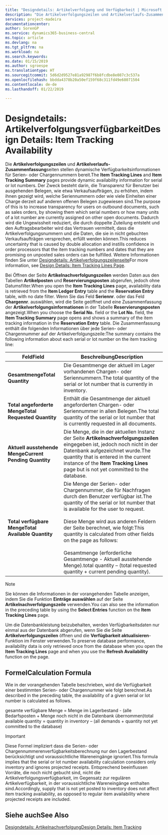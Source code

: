 ```yaml
---
title: "Designdetails: Artikelverfolgung und Verfügbarkeit | Microsoft Docs"
description: "Die Artikelverfolgungszeilen und Artikelverlaufs-Zusammenfassungsseiten stellen dynamische Verfügbarkeitsinformationen für Serien- oder Chargennummern bereit. Der Zweck besteht darin, die Transparenz für Benutzer bei ausgehenden Belegen, wie etwa Verkaufsaufträgen, zu erhöhen, indem ihnen gezeigt wird, welche Seriennummern oder wie viele Einheiten einer Charge derzeit auf anderen offenen Belegen zugewiesen sind."
services: project-madeira
documentationcenter: 
author: SorenGP
ms.service: dynamics365-business-central
ms.topic: article
ms.devlang: na
ms.tgt_pltfrm: na
ms.workload: na
ms.search.keywords: 
ms.date: 01/15/2019
ms.author: sgroespe
ms.translationtype: HT
ms.sourcegitcommit: 5d6d2d9527e81a92987f6b8fcdbe8e087c3c537a
ms.openlocfilehash: bbdda4378b20a50ef159f68c311fd49e68071504
ms.contentlocale: de-de
ms.lasthandoff: 01/22/2019

---
```

# <a name="design-details-item-tracking-availability"></a><span data-ttu-id="f7e66-104">Designdetails: Artikelverfolgungsverfügbarkeit</span><span class="sxs-lookup"><span data-stu-id="f7e66-104">Design Details: Item Tracking Availability</span></span>
<span data-ttu-id="f7e66-105">Die **Artikelverfolgungszeilen** und **Artikelverlaufs-Zusammenfassung**seiten stellen dynamische Verfügbarkeitsinformationen für Serien- oder Chargennummern bereit.</span><span class="sxs-lookup"><span data-stu-id="f7e66-105">The **Item Tracking Lines** and **Item Tracking Summary** pages provide dynamic availability information for serial or lot numbers.</span></span> <span data-ttu-id="f7e66-106">Der Zweck besteht darin, die Transparenz für Benutzer bei ausgehenden Belegen, wie etwa Verkaufsaufträgen, zu erhöhen, indem ihnen gezeigt wird, welche Seriennummern oder wie viele Einheiten einer Charge derzeit auf anderen offenen Belegen zugewiesen sind.</span><span class="sxs-lookup"><span data-stu-id="f7e66-106">The purpose of this is to increase transparency for users on outbound documents, such as sales orders, by showing them which serial numbers or how many units of a lot number are currently assigned on other open documents.</span></span> <span data-ttu-id="f7e66-107">Dadurch wird die Ungewissheit reduziert, die durch doppelte Zuteilung entsteht und den Auftragsbearbeiter wird das Vertrauen vermittelt, dass die Artikelverfolgungsnummern und die Daten, die sie in nicht gebuchten Verkaufsaufträgen versprechen, erfüllt werden können.</span><span class="sxs-lookup"><span data-stu-id="f7e66-107">This reduces uncertainty that is caused by double allocation and instills confidence in order processors that the item tracking numbers and dates that they are promising on unposted sales orders can be fulfilled.</span></span> <span data-ttu-id="f7e66-108">Weitere Informationen finden Sie unter [Designdetails: Artikelverfolgungszeilenseite](design-details-item-tracking-lines-window.md)</span><span class="sxs-lookup"><span data-stu-id="f7e66-108">For more information, see [Design Details: Item Tracking Lines Page](design-details-item-tracking-lines-window.md).</span></span>  

 <span data-ttu-id="f7e66-109">Bei Öffnen der Seite **Artikelnachverfolgungszeilen** werden Daten aus den Tabellen **Artikelposten** und **Reservierungsposten** abgerufen, jedoch ohne Datumsfilter.</span><span class="sxs-lookup"><span data-stu-id="f7e66-109">When you open the **Item Tracking Lines** page, availability data is retrieved from the **Item Ledger Entry** table and the **Reservation Entry** table, with no date filter.</span></span> <span data-ttu-id="f7e66-110">Wenn Sie das Feld **Seriennr**. oder das Feld **Chargennr**. auswählen, wird die Seite geöffnet und eine Zusammenfassung der **Artikelverfolgungsinformationen** in der Tabelle **Reservierungsposten** angezeigt.</span><span class="sxs-lookup"><span data-stu-id="f7e66-110">When you choose the **Serial No.** field or the **Lot No.** field, the **Item Tracking Summary** page opens and shows a summary of the item tracking information in the **Reservation Entry** table.</span></span> <span data-ttu-id="f7e66-111">Die Zusammenfassung enthält die folgenden Informationen über jede Serien- oder Chargennummer auf der Artikelverfolgungszeile:</span><span class="sxs-lookup"><span data-stu-id="f7e66-111">The summary contains the following information about each serial or lot number on the item tracking line:</span></span>  

|<span data-ttu-id="f7e66-112">Feld</span><span class="sxs-lookup"><span data-stu-id="f7e66-112">Field</span></span>|<span data-ttu-id="f7e66-113">Beschreibung</span><span class="sxs-lookup"><span data-stu-id="f7e66-113">Description</span></span>|  
|---------------------------------|---------------------------------------|  
|<span data-ttu-id="f7e66-114">**Gesamtmenge**</span><span class="sxs-lookup"><span data-stu-id="f7e66-114">**Total Quantity**</span></span>|<span data-ttu-id="f7e66-115">Die Gesamtmenge der aktuell im Lager vorhandenen Chargen- oder Seriennummern.</span><span class="sxs-lookup"><span data-stu-id="f7e66-115">The total quantity of the serial or lot number that is currently in inventory.</span></span>|  
|<span data-ttu-id="f7e66-116">**Total angeforderte Menge**</span><span class="sxs-lookup"><span data-stu-id="f7e66-116">**Total Requested Quantity**</span></span>|<span data-ttu-id="f7e66-117">Enthält die Gesamtmenge der aktuell angeforderten Chargen- oder Seriennummer in allen Belegen.</span><span class="sxs-lookup"><span data-stu-id="f7e66-117">The total quantity of the serial or lot number that is currently requested in all documents.</span></span>|  
|<span data-ttu-id="f7e66-118">**Aktuell ausstehende Menge**</span><span class="sxs-lookup"><span data-stu-id="f7e66-118">**Current Pending Quantity**</span></span>|<span data-ttu-id="f7e66-119">Die Menge, die in der aktuellen Instanz der Seite **Artikelnachverfolgungszeilen** eingegeben ist, jedoch noch nicht in der Datenbank aufgezeichnet wurde.</span><span class="sxs-lookup"><span data-stu-id="f7e66-119">The quantity that is entered in the current instance of the **Item Tracking Lines** page but is not yet committed to the database.</span></span>|  
|<span data-ttu-id="f7e66-120">**Total verfügbare Menge**</span><span class="sxs-lookup"><span data-stu-id="f7e66-120">**Total Available Quantity**</span></span>|<span data-ttu-id="f7e66-121">Die Menge der Serien- oder Chargennummer, die für Nachfragen durch den Benutzer verfügbar ist.</span><span class="sxs-lookup"><span data-stu-id="f7e66-121">The quantity of the serial or lot number that is available for the user to request.</span></span><br /><br /> <span data-ttu-id="f7e66-122">Diese Menge wird aus anderen Feldern der Seite berechnet, wie folgt:</span><span class="sxs-lookup"><span data-stu-id="f7e66-122">This quantity is calculated from other fields on the page as follows:</span></span><br /><br /> <span data-ttu-id="f7e66-123">Gesamtmenge (erforderliche Gesamtmenge - Aktuell ausstehende Menge).</span><span class="sxs-lookup"><span data-stu-id="f7e66-123">total quantity – (total requested quantity + current pending quantity).</span></span>|  

> [!NOTE]  
>  <span data-ttu-id="f7e66-124">Sie können die Informationen in der vorangehenden Tabelle anzeigen, indem Sie die Funktion **Einträge auswählen** auf der Seite **Artikelnachverfolgungszeile** verwenden.</span><span class="sxs-lookup"><span data-stu-id="f7e66-124">You can also see the information in the preceding table by using the **Select Entries** function on the **Item Tracking Lines** page.</span></span>  

 <span data-ttu-id="f7e66-125">Um die Datenbankleistung beizubehalten, werden Verfügbarkeitsdaten nur einmal aus der Datenbank abgerufen, wenn Sie die Seite **Artikelverfolgungszeilen** öffnen und die **Verfügbarkeit aktualisieren**-Funktion im Fenster verwenden.</span><span class="sxs-lookup"><span data-stu-id="f7e66-125">To preserve database performance, availability data is only retrieved once from the database when you open the **Item Tracking Lines** page and when you use the **Refresh Availability** function on the page.</span></span>  

## <a name="calculation-formula"></a><span data-ttu-id="f7e66-126">Formel</span><span class="sxs-lookup"><span data-stu-id="f7e66-126">Calculation Formula</span></span>  
 <span data-ttu-id="f7e66-127">Wie in der vorangehenden Tabelle beschrieben, wird die Verfügbarkeit einer bestimmten Serien- oder Chargennummer wie folgt berechnet.</span><span class="sxs-lookup"><span data-stu-id="f7e66-127">As described in the preceding table, the availability of a given serial or lot number is calculated as follows.</span></span>  

 <span data-ttu-id="f7e66-128">gesamte verfügbare Menge = Menge im Lagerbestand - (alle Bedarfsposten + Menge noch nicht in die Datenbank übernommen)</span><span class="sxs-lookup"><span data-stu-id="f7e66-128">total available quantity = quantity in inventory – (all demands + quantity not yet committed to the database)</span></span>  

> [!IMPORTANT]  
>  <span data-ttu-id="f7e66-129">Diese Formel impliziert dass die Serien- oder Chargennummerenverfügbarkeitsberechnung nur den Lagerbestand berücksichtigt und voraussichtliche Wareneingänge ignoriert.</span><span class="sxs-lookup"><span data-stu-id="f7e66-129">This formula implies that the serial or lot number availability calculation considers only inventory and ignores projected receipts.</span></span> <span data-ttu-id="f7e66-130">Entsprechend beeinflussen Vorräte, die noch nicht gebucht sind, nicht die Artikelverfolgungsverfügbarkeit, im Gegensatz zur regulären Artikelverfügbarkeit, in der voraussichtliche Wareneingänge enthalten sind.</span><span class="sxs-lookup"><span data-stu-id="f7e66-130">Accordingly, supply that is not yet posted to inventory does not affect item tracking availability, as opposed to regular item availability where projected receipts are included.</span></span>  

## <a name="see-also"></a><span data-ttu-id="f7e66-131">Siehe auch</span><span class="sxs-lookup"><span data-stu-id="f7e66-131">See Also</span></span>  
 [<span data-ttu-id="f7e66-132">Designdetails: Artikelnachverfolgung</span><span class="sxs-lookup"><span data-stu-id="f7e66-132">Design Details: Item Tracking</span></span>](design-details-item-tracking.md)

